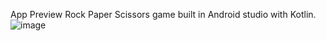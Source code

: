 App Preview
Rock Paper Scissors game built in Android studio with Kotlin.
![image](https://github.com/katlj/RockPaperScissorsApp/assets/104271896/36bf1499-c5a0-43e5-87ad-e7b061d66733)
